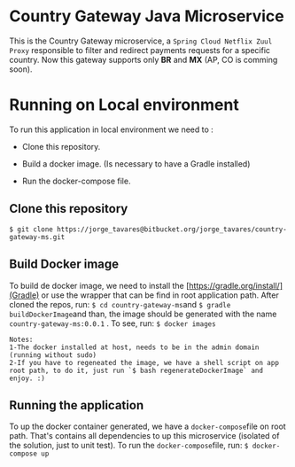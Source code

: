 # Country Gateway Java Microservice

This is the Country Gateway microservice, a `Spring Cloud Netflix Zuul Proxy` responsible to filter and redirect payments requests for a specific country. 
Now this gateway supports only **BR** and **MX** (AP, CO is comming soon).


# Running on Local environment

To run this application in local environment we need to :

 * Clone this repository.
 
 * Build a docker image. (Is necessary to have a Gradle installed)
 
 * Run the docker-compose file.
 

## Clone this repository

`$ git clone https://jorge_tavares@bitbucket.org/jorge_tavares/country-gateway-ms.git`

## Build Docker image

To build de docker image, we need to install the [https://gradle.org/install/](Gradle) or use the wrapper that can be find in root application path. After cloned the repos, run: `$ cd country-gateway-ms`and `$ gradle buildDockerImage`and than, the image should be generated with the name  `country-gateway-ms:0.0.1`
. To see, run: `$ docker images` 

	Notes: 
	1-The docker installed at host, needs to be in the admin domain (running without sudo)
	2-If you have to regeneated the image, we have a shell script on app root path, to do it, just run `$ bash regenerateDockerImage` and enjoy. :)
	
## Running the application

To up the docker container generated, we have a `docker-compose`file on root path. That's contains all dependencies to up this microservice (isolated of the solution, just to unit test). To run the `docker-compose`file, run: `$ docker-compose up`







